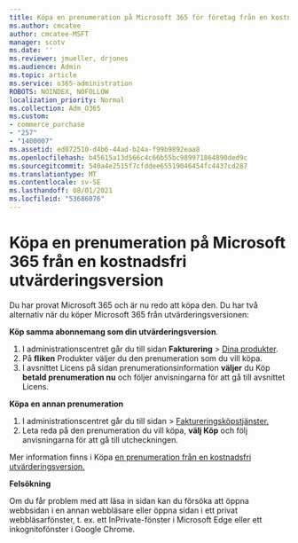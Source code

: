 ```yaml
---
title: Köpa en prenumeration på Microsoft 365 för företag från en kostnadsfri utvärderingsversion
ms.author: cmcatee
author: cmcatee-MSFT
manager: scotv
ms.date: ''
ms.reviewer: jmueller, drjones
ms.audience: Admin
ms.topic: article
ms.service: o365-administration
ROBOTS: NOINDEX, NOFOLLOW
localization_priority: Normal
ms.collection: Adm_O365
ms.custom:
- commerce_purchase
- "257"
- "1400007"
ms.assetid: ed072510-d4b6-44ad-b24a-f99b9892eaa8
ms.openlocfilehash: b45615a13d566c4c66b55bc989971864890ded9c
ms.sourcegitcommit: 540a4e2515f7cfddee65519046454fc4437cd287
ms.translationtype: MT
ms.contentlocale: sv-SE
ms.lasthandoff: 08/01/2021
ms.locfileid: "53686076"
---
```

# <a name="buy-a-subscription-to-microsoft-365-from-your-free-trial"></a>Köpa en prenumeration på Microsoft 365 från en kostnadsfri utvärderingsversion

Du har provat Microsoft 365 och är nu redo att köpa den. Du har två alternativ när du köper Microsoft 365 från utvärderingsversionen:
  
 **Köp samma abonnemang som din utvärderingsversion**.
  
1. I administrationscentret går du till sidan **Fakturering** \> [Dina produkter](https://go.microsoft.com/fwlink/p/?linkid=842054).
2. På **fliken** Produkter väljer du den prenumeration som du vill köpa.
3. I avsnittet Licens på sidan prenumerationsinformation **väljer** du Köp **betald prenumeration nu** och följer anvisningarna för att gå till avsnittet Licens.
 
**Köpa en annan prenumeration**
  
1. I administrationscentret går du  till sidan \> [Faktureringsköpstjänster.](https://go.microsoft.com/fwlink/p/?linkid=868433)
2. Leta reda på den prenumeration du vill köpa, **välj Köp** och följ anvisningarna för att gå till utcheckningen.

Mer information finns i Köpa [en prenumeration från en kostnadsfri utvärderingsversion.](/microsoft-365/commerce/try-or-buy-microsoft-365#buy-a-subscription-from-your-free-trial)

**Felsökning**

Om du får problem med att läsa in sidan kan du försöka att öppna webbsidan i en annan webbläsare eller öppna sidan i ett privat webbläsarfönster, t. ex. ett InPrivate-fönster i Microsoft Edge eller ett inkognitofönster i Google Chrome.